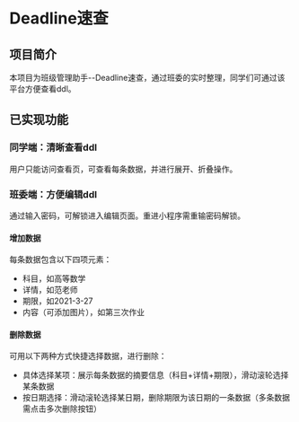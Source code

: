 # Deadline速查
## 项目简介
本项目为班级管理助手--Deadline速查，通过班委的实时整理，同学们可通过该平台方便查看ddl。

## 已实现功能
### 同学端：清晰查看ddl
用户只能访问查看页，可查看每条数据，并进行展开、折叠操作。

### 班委端：方便编辑ddl
通过输入密码，可解锁进入编辑页面。重进小程序需重输密码解锁。
#### 增加数据
每条数据包含以下四项元素：
+ 科目，如高等数学
+ 详情，如范老师
+ 期限，如2021-3-27
+ 内容（可添加图片），如第三次作业
#### 删除数据
可用以下两种方式快捷选择数据，进行删除：
+ 具体选择某项：展示每条数据的摘要信息（科目+详情+期限），滑动滚轮选择某条数据
+ 按日期选择：滑动滚轮选择某日期，删除期限为该日期的一条数据（多条数据需点击多次删除按钮）
